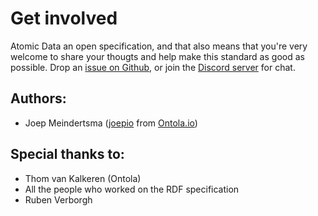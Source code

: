 # Get involved

Atomic Data an open specification, and that also means that you're very welcome to share your thougts and help make this standard as good as possible.
Drop an [issue on Github](https://github.com/ontola/atomic-data/issues), or join the [Discord server](https://discord.gg/ZspQv8) for chat.

## Authors:

- Joep Meindertsma ([joepio](https://github.com/joepio/) from [Ontola.io](https://ontola.io/))

## Special thanks to:

- Thom van Kalkeren (Ontola)
- All the people who worked on the RDF specification
- Ruben Verborgh
